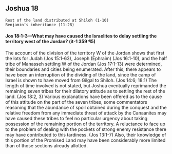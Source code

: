 ## Joshua 18

```
Rest of the land distributed at Shiloh (1-10)
Benjamin’s inheritance (11-28)
```

#### Jos 18:1-3​—What may have caused the Israelites to delay settling the territory west of the Jordan? (it-1 359 ¶5)

The account of the division of the territory W of the Jordan shows that first the lots for Judah (Jos 15:1-63), Joseph (Ephraim) (Jos 16:1-10), and the half tribe of Manasseh settling W of the Jordan (Jos 17:1-13) were determined, their boundaries and cities being enumerated. After this, there appears to have been an interruption of the dividing of the land, since the camp of Israel is shown to have moved from Gilgal to Shiloh. (Jos 14:6; 18:1) The length of time involved is not stated, but Joshua eventually reprimanded the remaining seven tribes for their dilatory attitude as to settling the rest of the land. (Jos 18:2, 3) Various explanations have been offered as to the cause of this attitude on the part of the seven tribes, some commentators reasoning that the abundance of spoil obtained during the conquest and the relative freedom from any immediate threat of attack by the Canaanites may have caused these tribes to feel no particular urgency about taking possession of the remaining portion of the territory. A reluctance to face up to the problem of dealing with the pockets of strong enemy resistance there may have contributed to this tardiness. (Jos 13:1-7) Also, their knowledge of this portion of the Promised Land may have been considerably more limited than of those sections already allotted.
